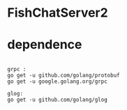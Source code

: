 # FishChatServer2

dependence
======

<pre><code>
grpc :
go get -u github.com/golang/protobuf
go get -u google.golang.org/grpc

glog:
go get -u github.com/golang/glog
</code></pre>